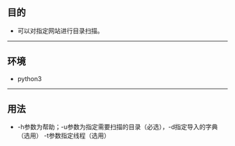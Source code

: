## 目的
*  可以对指定网站进行目录扫描。
***
## 环境
*  python3
***
## 用法
*  -h参数为帮助；-u参数为指定需要扫描的目录（必选），-d指定导入的字典（选用） -t参数指定线程（选用）
